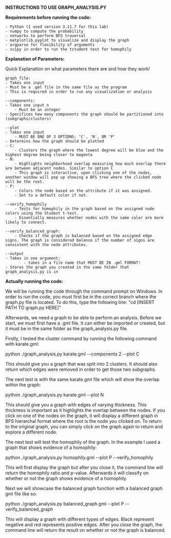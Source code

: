 **INSTRUCTIONS TO USE GRAPH_ANALYSIS.PY**

**Requirements before running the code:**

    - Python (I used version 3.11.7 for this lab)
    - numpy to compute the probability
    - networkx to perform BFS traversal
    - matplotlib.pyplot to visualize and display the graph
    - argparse for flexibility of arguments
    - scipy in order to run the tstudent test for homophily

**Explanation of Parameters:**

Quick Explanation on what parameters there are and how they work!

    graph_file:
    - Takes one input
    - Must be a .gml file in the same file as the program
    - This is required in order to run any visualization or analysis

    --components:
    - Takes one input n
        - Must be an integer
    - Specifices how many components the graph should be partitioned into (subgraphs/clusters)

    --plot
    - Takes one input
        - MUST BE ONE OF 3 OPTIONS: 'C', 'N', OR 'P'
    - Determins how the graph should be plotted
    - C:
        - Clusters the graph where the lowest degree will be blue and the highest degree being closer to magenta
    - N:
        - Highlights neighborhood overlap measuring how much overlap there are between adjacent nodes. Similar to option C
        - This graph is interactive, upon clicking one of the nodes, another window will pop up showing a BFS tree where the clicked node will be the root.
    - P:
        - Colors the node based on the attribute if it was assigned.
        - Set to a default color if not.

    --verify_homophily
        - Tests for homophily in the graph based on the assigned node colors using the Student t-test.
        - Essentially measures whether nodes with the same color are more likely to connect.

    --verify_balanced_graph:
        - Checks if the graph is balanced based on the assigned edge signs. The graph is considered balance if the number of signs are consistent with the node attributes.

    --output
    - Takes in one argument:
            - takes in a file name that MUST BE IN .gml FORMAT!
    - Stores the graph you created in the same folder that graph_analysis.py is in

**Actually running the code:**

We will be running the code through the command prompt on Windows. In order to run the code, you must first be in the correct branch where the graph.py file is located. To do this, type the following line: "cd [INSERT PATH TO graph.py HERE]"

Afterwards, we need a graph to be able to perform an analysis. Before we start, we must first have a .gml file. It can either be imported or created, but it must be in the same folder as the graph_analysis.py file.

Firstly, I tested the cluster command by running the following command with karate.gml:

python ./graph_analysis.py karate.gml --components 2 --plot C

This should give you a graph that was split into 2 clusters. It should also return which edges were removed in order to get those two subgraphs.

The next test is with the same karate.gml file which will show the overlap within the graph:

python ./graph_analysis.py karate.gml --plot N

This should give you a graph with edges of varying thickness. This thickness is important as it highlights the overlap between the nodes. If you click on one of the nodes on the graph, it will display a different graph in BFS hierarchal format where the root is the node you clicked on. To return to the original graph, you can simply click on the graph again to return and explore a different node.

The next test will test the homophily of the graph. In the example I used a graph that shows evidence of a homophily:

python ./graph_analysis.py homophily.gml --plot P --verify_homophily

This will first display the graph but after you close it, the command line will return the homophily ratio and p-value. Afterwards it will classify on whether or not the graph shows evidence of a homophily.

Next we will showcase the balanced graph function with a balanced graph gml file like so:

python ./graph_analysis.py balanced_graph.gml --plot P --verify_balanced_graph

This will display a graph with different types of edges. Black represent negative and red represents positive edges. After you close the graph, the command line will return the result on whether or not the graph is balanced.